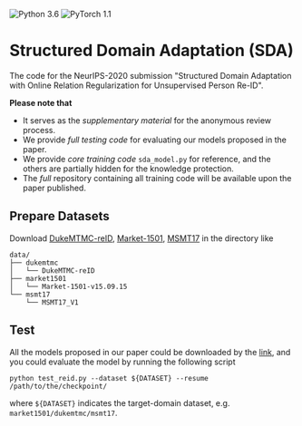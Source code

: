 ![Python 3.6](https://img.shields.io/badge/Python-3.6-green.svg)
![PyTorch 1.1](https://img.shields.io/badge/PyTorch-1.1-blue.svg)
# Structured Domain Adaptation (SDA)

The code for the NeurIPS-2020 submission "Structured Domain Adaptation with Online Relation Regularization for Unsupervised Person Re-ID".

**Please note that**
+ It serves as the *supplementary material* for the anonymous review process.
+ We provide *full testing code* for evaluating our models proposed in the paper.
+ We provide *core training code* `sda_model.py` for reference, and the others are partially hidden for the knowledge protection.
+ The *full* repository containing all training code will be available upon the paper published.


## Prepare Datasets

Download [DukeMTMC-reID](https://arxiv.org/abs/1609.01775), [Market-1501](https://www.cv-foundation.org/openaccess/content_iccv_2015/papers/Zheng_Scalable_Person_Re-Identification_ICCV_2015_paper.pdf), [MSMT17](https://arxiv.org/abs/1711.08565) in the directory like
```shell
data/
├── dukemtmc
│   └── DukeMTMC-reID
├── market1501
│   └── Market-1501-v15.09.15
└── msmt17
    └── MSMT17_V1
```

## Test
All the models proposed in our paper could be downloaded by the [link](https://drive.google.com/open?id=1Q2cE0bMrpoyy-g1LR3b-3XclGM1q0dJf), and you could evaluate the model by running the following script
```shell
python test_reid.py --dataset ${DATASET} --resume /path/to/the/checkpoint/
```
where `${DATASET}` indicates the target-domain dataset, e.g. `market1501/dukemtmc/msmt17`.
